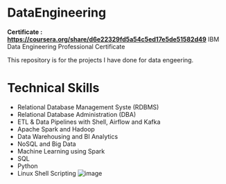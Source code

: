 # DataEngineering

**Certificate : https://coursera.org/share/d6e22329fd5a54c5ed17e5de51582d49**
IBM Data Engineering Professional Certificate

This repository is for the projects I have done for data engeering.

# Technical Skills

- Relational Database Management Syste (RDBMS)
- Relational Database Administration (DBA)
- ETL & Data Pipelines with Shell, Airflow and Kafka
- Apache Spark and Hadoop
- Data Warehousing and BI Analytics
- NoSQL and Big Data
- Machine Learning using Spark
- SQL
- Python
- Linux Shell Scripting
![image](https://user-images.githubusercontent.com/105550218/175517595-fd1c4165-f414-4327-933f-34d1ed2e0938.png)
